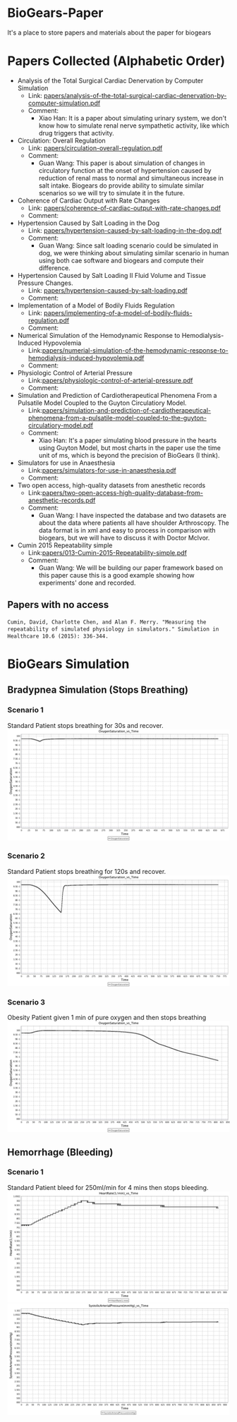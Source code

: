 # BioGears-Paper
It's a place to store papers and materials about the paper for biogears


# Papers Collected (Alphabetic Order)
- Analysis of the Total Surgical Cardiac Denervation by Computer Simulation
  - Link: [papers/analysis-of-the-total-surgical-cardiac-denervation-by-computer-simulation.pdf](papers/analysis-of-the-total-surgical-cardiac-denervation-by-computer-simulation.pdf)
  - Comment:
    - Xiao Han: It is a paper about simulating urinary system, we don't know how to simulate renal nerve sympathetic activity, like which drug triggers that activity.
- Circulation: Overall Regulation
  - Link: [papers/circulation-overall-regulation.pdf](papers/circulation-overall-regulation.pdf)
  - Comment:
    - Guan Wang: This paper is about simulation of changes in circulatory function at the onset of hypertension caused by reduction of renal mass to normal and simultaneous increase in salt intake. Biogears do provide ability to simulate similar scenarios so we will try to simulate it in the future.
- Coherence of Cardiac Output with Rate Changes
  - Link: [papers/coherence-of-cardiac-output-with-rate-changes.pdf](papers/coherence-of-cardiac-output-with-rate-changes.pdf)
  - Comment:
- Hypertension Caused by Salt Loading in the Dog
  - Link: [papers/hypertension-caused-by-salt-loading-in-the-dog.pdf](papers/hypertension-caused-by-salt-loading-in-the-dog.pdf)
  - Comment:
    - Guan Wang: Since salt loading scenario could be simulated in dog, we were thinking about simulating similar scenario in human using both cae software and biogears and compute their difference.
- Hypertension Caused by Salt Loading II Fluid Volume and Tissue Pressure Changes.
  - Link: [papers/hypertension-caused-by-salt-loading.pdf](papers/hypertension-caused-by-salt-loading.pdf)
  - Comment:
- Implementation of a Model of Bodily Fluids Regulation
  - Link: [papers/implementing-of-a-model-of-bodily-fluids-regulation.pdf](papers/implementing-of-a-model-of-bodily-fluids-regulation.pdf)
  - Comment:
- Numerical Simulation of the Hemodynamic Response to Hemodialysis-Induced Hypovolemia
  - Link:[papers/numerial-simulation-of-the-hemodynamic-response-to-hemodialysis-induced-hypovolemia.pdf](papers/numerial-simulation-of-the-hemodynamic-response-to-hemodialysis-induced-hypovolemia.pdf)
  - Comment:
- Physiologic Control of Arterial Pressure
  - Link:[papers/physiologic-control-of-arterial-pressure.pdf](papers/physiologic-control-of-arterial-pressure.pdf)
  - Comment:
- Simulation and Prediction of Cardiotherapeutical Phenomena From a Pulsatile Model Coupled to the Guyton Circulatiory Model.
  - Link:[papers/simulation-and-prediction-of-cardiotherapeutical-phenomena-from-a-pulsatile-model-coupled-to-the-guyton-circulatiory-model.pdf](papers/simulation-and-prediction-of-cardiotherapeutical-phenomena-from-a-pulsatile-model-coupled-to-the-guyton-circulatiory-model.pdf)
  - Comment:
    - Xiao Han: It's a paper simulating blood pressure in the hearts using Guyton Model, but most charts in the paper use the time unit of ms, which is beyond the precision of BioGears (I think).
- Simulators for use in Anaesthesia
  - Link:[papers/simulators-for-use-in-anaesthesia.pdf](papers/simulators-for-use-in-anaesthesia.pdf)
  - Comment:
- Two open access, high-quality datasets from anesthetic records
  - Link:[papers/two-open-access-high-quality-database-from-anesthetic-records.pdf](papers/two-open-access-high-quality-database-from-anesthetic-records.pdf)
  - Comment:
    - Guan Wang: I have inspected the database and two datasets are about the data where patients all have shoulder Arthroscopy. The data format is in xml and easy to process in comparison with biogears, but we will have to discuss it with Doctor Mclvor.
- Cumin 2015 Repeatability simple
  - Link:[papers/013-Cumin-2015-Repeatability-simple.pdf](papers/013-Cumin-2015-Repeatability-simple.pdf)
  - Comment:
    - Guan Wang: We will be building our paper framework based on this paper cause this is a good example showing how experiments' done and recorded.

## Papers with no access

    Cumin, David, Charlotte Chen, and Alan F. Merry. "Measuring the repeatability of simulated physiology in simulators." Simulation in Healthcare 10.6 (2015): 336-344.

# BioGears Simulation
## Bradypnea Simulation (Stops Breathing)
### Scenario 1
Standard Patient stops breathing for 30s and recover.
![Oxygen Saturation](biogears-simulations/AnesthesiaMachineStop30Results/OxygenSaturation_vs_Time.jpg)
### Scenario 2
Standard Patient stops breathing for 120s and recover.
![Oxygen Saturation](biogears-simulations/AnesthesiaMachineStop120Results/OxygenSaturation_vs_Time.jpg)
### Scenario 3
Obesity Patient given 1 min of pure oxygen and then stops breathing
![Oxygen Saturation](biogears-simulations/AnesthesiaMachineObesityResults/OxygenSaturation_vs_Time.jpg)

## Hemorrhage (Bleeding)
### Scenario 1
Standard Patient bleed for 250ml/min for 4 mins then stops bleeding.
![Heart Rate](biogears-simulations/HemorrhageClass2BloodResults/HeartRate_vs_Time.jpg)
![Systolic Arterial Pressure](biogears-simulations/HemorrhageClass2BloodResults/SystolicArterialPressure_vs_Time.jpg)
